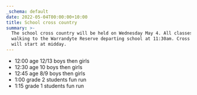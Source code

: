 ```yaml
---
_schema: default
date: 2022-05-04T00:00:00+10:00
title: School cross country
summary: >-
  The school cross country will be held on Wednesday May 4. All classes will be
  walking to the Warrandyte Reserve departing school at 11:30am. Cross country
  will start at midday.
---
```


* 12:00 age 12/13 boys then girls
* 12:30 age 10 boys then girls
* 12:45 age 8/9 boys then girls
* 1:00 grade 2 students fun run
* 1:15 grade 1 students fun run
